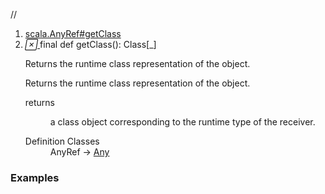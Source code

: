 //
<ol>
<li><a href="https://www.scala-lang.org/api/2.12.3/scala/collection/mutable/ArrayBuffer.html#getClass():Class[_]">scala.AnyRef#getClass</a></li>
<li name="scala.AnyRef#getClass" visbl="pub" class="indented0 " data-isabs="false" fullcomment="yes" group="Ungrouped"> <a id="getClass():Class[_]"></a> <span class="permalink"> <a href="../../../scala/collection/mutable/ArrayBuffer.html#getClass():Class[_]" title="Permalink"> <i class="material-icons"></i> </a> </span> <span class="modifier_kind"> <span class="modifier">final </span> <span class="kind">def</span> </span> <span class="symbol"> <span class="name">getClass</span><span class="params">()</span><span class="result">: <span class="extype" name="java.lang.Class">Class</span>[_]</span> </span> <p class="shortcomment cmt">Returns the runtime class representation of the object.</p>
 <div class="fullcomment">
  <div class="comment cmt">
   <p>Returns the runtime class representation of the object. </p>
  </div>
  <dl class="paramcmts block">
   <dt>
    returns
   </dt>
   <dd class="cmt">
    <p>a class object corresponding to the runtime type of the receiver.</p>
   </dd>
  </dl>
  <dl class="attributes block"> 
   <dt>
    Definition Classes
   </dt>
   <dd>
    AnyRef → 
    <a href="../../Any.html" class="extype" name="scala.Any">Any</a>
   </dd>
  </dl>
 </div> </li>
        </ol>


### Examples



